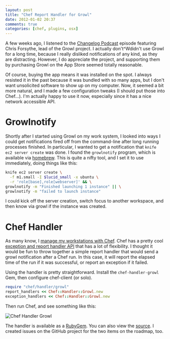 ```yaml
---
layout: post
title: "Chef Report Handler for Growl"
date: 2012-01-02 20:37
comments: true
categories: [chef, plugins, osx]
---
```


A few weeks ago, I listened to the
[Changelog Podcast](http://thechangelog.com/post/11317828888/episode-0-6-8-growl-and-open-source-in-the-app-store-wit)
episode featuring Chris Forsythe, lead of the Growl project. I
actually don't^Wdidn't use Growl for a long time, because I really
disliked notifications of any kind, as they are distracting. However,
I do appreciate the project, and supporting them by purchasing Growl
on the App Store seemed totally reasonable.

Of course, buying the app means it was installed on the spot. I always
resisted it in the past because it was bundled with so many apps, but
I don't want unsolicited software to show up on my computer. Now, it
seemed a bit more natural, and I made a few configuration tweaks (I
should put those into Chef...). I'm actually happy to use it now,
especially since it has a nice network accessible API.

# Growlnotify

Shortly after I started using Growl on my work system, I looked into
ways I could get notifications fired off from the command-line after
long running processes finished. In particular, I wanted to get a
notification that `knife ec2 server create` was done. I found the
`growlnotify` program, which is available via
[homebrew](https://github.com/mxcl/homebrew). This is quite a nifty
tool, and I set it to use immediately, doing things like this:

```sh
knife ec2 server create \
  -f m1.small -I $lucid_small -x ubuntu \
  -r 'role[base],role[webserver]' && \
growlnotify -m "Finished launching 1 instance" || \
growlnotify -m "failed to launch instance"
```

I could kick off the server creation, switch focus to another
workspace, and then know via growl if the instance was created.

# Chef Handler

As many know, I
[manage my workstations with Chef](http://jtimberman.housepub.org/blog/2011/04/03/managing-my-workstations-with-chef/).
Chef has a pretty cool
[exception and report handler API](http://wiki.opscode.com/display/chef/Exception+and+Report+Handlers)
that has a lot of flexibility. I thought it would be fun to throw
together a simple report handler that would send a growl notification
after a Chef run. In this case, it will report the elapsed time of the
run if it was successful, or report an exception if it failed.

Using the handler is pretty straightforward. Install the
`chef-handler-growl` Gem, then configure chef-client (or solo).

```ruby
require "chef/handler/growl"
report_handlers << Chef::Handler::Growl.new
exception_handlers << Chef::Handler::Growl.new
```

Then run Chef, and see something like this:

![Chef Handler Growl](https://img.skitch.com/20120103-emxnsfht3557xjcp4rshxcufka.png)

The handler is available as a
[RubyGem](http://rubygems.org/gems/chef-handler-growl). You can also
view the [source](https://github.com/jtimberman/chef-handler-growl). I
created issues on the GitHub project for the two items on the roadmap, too.
